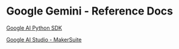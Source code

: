 # Google Gemini - Reference Docs

[Google AI Python SDK](https://github.com/google/generative-ai-python)

[Google AI Studio - MakerSuite](https://makersuite.google.com/app/apikey)